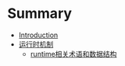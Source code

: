 # Summary

* [Introduction](README.md)
* [运行时机制](runtime.md)
    * [runtime相关术语和数据结构](runtime_term.md)

